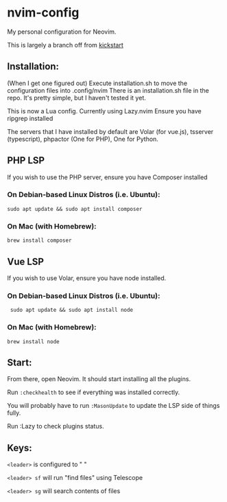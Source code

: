 # nvim-config
My personal configuration for Neovim.

This is largely a branch off from [kickstart](https://github.com/nvim-lua/kickstart.nvim)

## Installation:
(When I get one figured out) Execute installation.sh to move the configuration files into .config/nvim
There is an installation.sh file in the repo. It's pretty simple, but I haven't tested it yet. 

This is now a Lua config. Currently using Lazy.nvim
Ensure you have ripgrep installed

The servers that I have installed by default are Volar (for vue.js), tsserver (typescript), phpactor (One for PHP), One for Python.

## PHP LSP
If you wish to use the PHP server, ensure you have Composer installed

### On Debian-based Linux Distros (i.e. Ubuntu):
```sudo apt update && sudo apt install composer```

### On Mac (with Homebrew):
```brew install composer```

## Vue LSP
If you wish to use Volar, ensure you have node installed.

### On Debian-based Linux Distros (i.e. Ubuntu):
``` sudo apt update && sudo apt install node```

### On Mac (with Homebrew):
```brew install node```

## Start:
From there, open Neovim. It should start installing all the plugins. 

Run ```:checkhealth``` to see if everything was installed correctly.

You will probably have to run ```:MasonUpdate``` to update the LSP side of things fully. 

Run :Lazy to check plugins status.

## Keys:
```<leader>``` is configured to " "

```<leader> sf``` will run "find files" using Telescope

```<leader> sg``` will search contents of files

